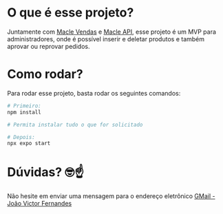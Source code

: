 # O que é esse projeto?

Juntamente com [Macle Vendas](https://github.com/Quindinzao/rn-macle-vendas) e [Macle API](https://github.com/Quindinzao/api-ecommerce-macle), esse projeto é um MVP para administradores, onde é possível inserir e deletar produtos e também aprovar ou reprovar pedidos.

# Como rodar?

Para rodar esse projeto, basta rodar os seguintes comandos:

```sh
# Primeiro:
npm install

# Permita instalar tudo o que for solicitado

# Depois:
npx expo start
```

# Dúvidas? 🤓☝️

Não hesite em enviar uma mensagem para o endereço eletrônico [GMail - João Victor Fernandes](maitto:j.v.fernandes.contact@gmail.com)